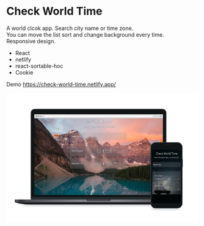 # Check World Time 

A world clcok app. Search city name or time zone. <br>
You can move the list sort and change background every time. <br>
Responsive design.

- React
- netlify
- react-sortable-hoc
- Cookie

Demo
https://check-world-time.netlify.app/

![app](/public/assets/world-clock.png)
